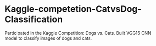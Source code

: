 # Kaggle-competetion-CatvsDog-Classification
Participated in the Kaggle Competition: Dogs vs. Cats. Built VGG16 CNN model to classify images of dogs and cats.
